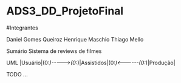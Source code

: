 # ADS3_DD_ProjetoFinal

#Integrantes

Daniel Gomes Queiroz
Henrique Maschio
Thiago Mello

Sumário
Sistema de reviews de filmes

UML
|Usuário|(0:*)----->(0:*)|Assistidos|(0:*)<------(0:*)|Produção|


TODO
...
